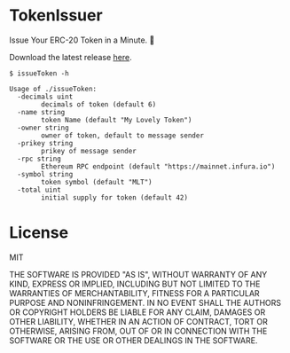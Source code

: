 # TokenIssuer

Issue Your ERC-20 Token in a Minute. :rocket:

Download the latest release [here](https://github.com/dabankio/TokenIssuer/releases).

```
$ issueToken -h

Usage of ./issueToken:
  -decimals uint
        decimals of token (default 6)
  -name string
        token Name (default "My Lovely Token")
  -owner string
        owner of token, default to message sender
  -prikey string
        prikey of message sender
  -rpc string
        Ethereum RPC endpoint (default "https://mainnet.infura.io")
  -symbol string
        token symbol (default "MLT")
  -total uint
        initial supply for token (default 42)
```

# License

MIT

THE SOFTWARE IS PROVIDED "AS IS", WITHOUT WARRANTY OF ANY KIND, EXPRESS OR
IMPLIED, INCLUDING BUT NOT LIMITED TO THE WARRANTIES OF MERCHANTABILITY,
FITNESS FOR A PARTICULAR PURPOSE AND NONINFRINGEMENT. IN NO EVENT SHALL THE
AUTHORS OR COPYRIGHT HOLDERS BE LIABLE FOR ANY CLAIM, DAMAGES OR OTHER
LIABILITY, WHETHER IN AN ACTION OF CONTRACT, TORT OR OTHERWISE, ARISING FROM,
OUT OF OR IN CONNECTION WITH THE SOFTWARE OR THE USE OR OTHER DEALINGS IN THE
SOFTWARE.
